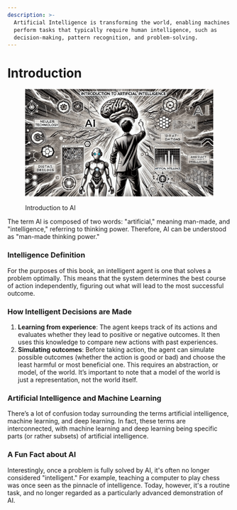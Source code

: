 ```yaml
---
description: >-
  Artificial Intelligence is transforming the world, enabling machines to
  perform tasks that typically require human intelligence, such as
  decision-making, pattern recognition, and problem-solving.
---
```


# Introduction

<figure><img src="../.gitbook/assets/ai-introduction-min.png" alt=""><figcaption><p>Introduction to AI</p></figcaption></figure>

The term AI is composed of two words: "artificial," meaning man-made, and "intelligence," referring to thinking power. Therefore, AI can be understood as "man-made thinking power."

### Intelligence Definition

For the purposes of this book, an intelligent agent is one that solves a problem optimally. This means that the system determines the best course of action independently, figuring out what will lead to the most successful outcome.

### How Intelligent Decisions are Made

1. **Learning from experience**: The agent keeps track of its actions and evaluates whether they lead to positive or negative outcomes. It then uses this knowledge to compare new actions with past experiences.
2. **Simulating outcomes**: Before taking action, the agent can simulate possible outcomes (whether the action is good or bad) and choose the least harmful or most beneficial one. This requires an abstraction, or model, of the world. It’s important to note that a model of the world is just a representation, not the world itself.

### Artificial Intelligence and Machine Learning

There’s a lot of confusion today surrounding the terms artificial intelligence, machine learning, and deep learning. In fact, these terms are interconnected, with machine learning and deep learning being specific parts (or rather subsets) of artificial intelligence.

### A Fun Fact about AI

Interestingly, once a problem is fully solved by AI, it's often no longer considered "intelligent." For example, teaching a computer to play chess was once seen as the pinnacle of intelligence. Today, however, it's a routine task, and no longer regarded as a particularly advanced demonstration of AI.
